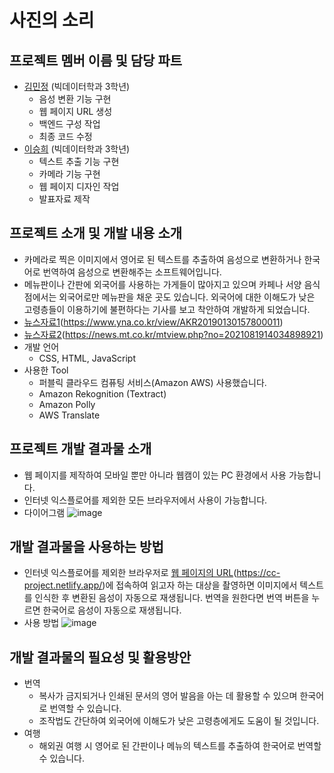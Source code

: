 # 사진의 소리

## 프로젝트 멤버 이름 및 담당 파트
- [김민정](https://github.com/MinjeongKim03) (빅데이터학과 3학년)
  - 음성 변환 기능 구현
  - 웹 페이지 URL 생성
  - 백엔드 구성 작업
  - 최종 코드 수정
- [이승희](https://github.com/dltmdgml) (빅데이터학과 3학년)
  - 텍스트 추출 기능 구현
  - 카메라 기능 구현
  - 웹 페이지 디자인 작업
  - 발표자료 제작  
## 프로젝트 소개 및 개발 내용 소개
 - 카메라로 찍은 이미지에서 영어로 된 텍스트를 추출하여 음성으로 변환하거나 한국어로 번역하여 음성으로 변환해주는 소프트웨어입니다.
 - 메뉴판이나 간판에 외국어를 사용하는 가게들이 많아지고 있으며 카페나 서양 음식점에서는 외국어로만 메뉴판을 채운 곳도 있습니다.
   외국어에 대한 이해도가 낮은 고령층들이 이용하기에 불편하다는 기사를 보고 착안하여 개발하게 되었습니다.
 - [뉴스자료1](https://www.yna.co.kr/view/AKR20190130157800011)(https://www.yna.co.kr/view/AKR20190130157800011)
 - [뉴스자료2](https://news.mt.co.kr/mtview.php?no=2021081914034898921)(https://news.mt.co.kr/mtview.php?no=2021081914034898921)
 - 개발 언어
      - CSS, HTML, JavaScript
 - 사용한 Tool
      - 퍼블릭 클라우드 컴퓨팅 서비스(Amazon AWS) 사용했습니다.
      - Amazon Rekognition (Textract)
      - Amazon Polly
      - AWS Translate
## 프로젝트 개발 결과물 소개
 - 웹 페이지를 제작하여 모바일 뿐만 아니라 웹캠이 있는 PC 환경에서 사용 가능합니다.  
 - 인터넷 익스플로어를 제외한 모든 브라우저에서 사용이 가능합니다. 
 - 다이어그램
 ![image](https://user-images.githubusercontent.com/52689963/144101483-5383b010-fdab-4f8f-bcb9-ae86a187117a.png)
## 개발 결과물을 사용하는 방법
 - 인터넷 익스플로어를 제외한 브라우저로 [웹 페이지의 URL](https://cc-project.netlify.app/)(https://cc-project.netlify.app/)에 접속하여 읽고자 하는 대상을 촬영하면 이미지에서 텍스트를 인식한 후 변환된 음성이 자동으로 재생됩니다. 번역을 원한다면 번역 버튼을 누르면 한국어로 음성이 자동으로 재생됩니다.
 - 사용 방법
 ![image](https://user-images.githubusercontent.com/52689963/144478528-8d28f8f5-bae3-4f81-9468-51132bebc6fb.png)

## 개발 결과물의 필요성 및 활용방안
- 번역
  - 복사가 금지되거나 인쇄된 문서의 영어 발음을 아는 데 활용할 수 있으며 한국어로 번역할 수 있습니다.
  - 조작법도 간단하여 외국어에 이해도가 낮은 고령층에게도 도움이 될 것입니다. 
- 여행
  - 해외권 여행 시 영어로 된 간판이나 메뉴의 텍스트를 추출하여 한국어로 번역할 수 있습니다.  


